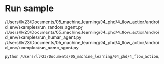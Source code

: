 # Run sample

/Users/llv23/Documents/05_machine_learning/04_phd/4_flow_action/android_env/examples/run_random_agent.py
/Users/llv23/Documents/05_machine_learning/04_phd/4_flow_action/android_env/examples/run_human_agent.py
/Users/llv23/Documents/05_machine_learning/04_phd/4_flow_action/android_env/examples/run_acme_agent.py

```bash
python /Users/llv23/Documents/05_machine_learning/04_phd/4_flow_action/android_env/examples/run_random_agent.py --avd_name Pixel_XL_UpsideDownCake --android_avd_home /Users/llv23/.android/avd --android_sdk_root /Users/llv23/Documents/00_dev_engineering/07_android/android-sdk-macosx --emulator_path /Users/llv23/Documents/00_dev_engineering/07_android/android-sdk-macosx/emulator/emulator --adb_path /Users/llv23/Documents/00_dev_engineering/07_android/android-sdk-macosx/platform-tools/adb --task_path /Users/llv23/Documents/OneDrive/PhD/02_research/guided-dialog/04_flow_to_action/1_AndroidEnv/0_tasks/accessibility_forwarder/accessibility_forwarder_clock_set_timer.textproto
```
